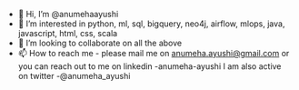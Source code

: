 - 👋 Hi, I’m @anumehaayushi
- 👀 I’m interested in python, ml, sql, bigquery, neo4j, airflow, mlops, java, javascript, html, css, scala
- 💞️ I’m looking to collaborate on all the above
- 📫 How to reach me - please mail me on anumeha.ayushi@gmail.com or you can reach out to me on linkedin -anumeha-ayushi
I am also active on twitter -@anumeha_ayushi

<!---
anumehaayushi/anumehaayushi is a ✨ special ✨ repository because its `README.md` (this file) appears on your GitHub profile.
You can click the Preview link to take a look at your changes.
--->

